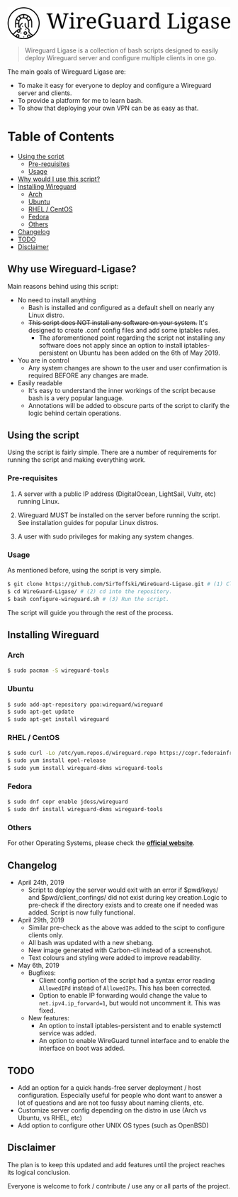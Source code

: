 ![shell screenshot with logo](/doc/icon-left-font-monochrome-black.svg)
> Wireguard Ligase is a collection of bash scripts designed to easily deploy Wireguard server and configure multiple clients in one go.

The main goals of Wireguard Ligase are:
- To make it easy for everyone to deploy and configure a Wireguard server and clients.
- To provide a platform for me to learn bash.
- To show that deploying your own VPN can be as easy as that.

Table of Contents
=================

  * [Using the script](#using-the-script)
     * [Pre-requisites](#pre-requisites)
     * [Usage](#usage)
  * [Why would I use this script?](#why-use-wireguard-ligase)
  * [Installing Wireguard](#installing-wireguard)
     * [Arch](#arch)
     * [Ubuntu](#ubuntu)
     * [RHEL / CentOS](#rhel--centos)
     * [Fedora](#fedora)
     * [Others](#others)
  * [Changelog](#changelog)
  * [TODO](#todo)
  * [Disclaimer](#disclaimer)

## Why use Wireguard-Ligase?

Main reasons behind using this script:

* No need to install anything
  * Bash is installed and configured as a default shell on nearly any Linux distro.
  * ~~This script does NOT install any software on your system.~~ It's designed to create .conf config files and add some iptables rules.
    * The aforementioned point regarding the script not installing any software does not apply since an option to install iptables-persistent on Ubuntu has been added on the 6th of May 2019.
* You are in control
  * Any system changes are shown to the user and user confirmation is required BEFORE any changes are made.
* Easily readable
  * It's easy to understand the inner workings of the script because bash is a very popular language.
  * Annotations will be added to obscure parts of the script to clarify the logic behind certain operations.

## Using the script

Using the script is fairly simple. There are a number of requirements for running the script and making everything work.

### Pre-requisites

1.  A server with a public IP address (DigitalOcean, LightSail, Vultr, etc) running Linux.

2.  Wireguard MUST be installed on the server before running the script. See installation guides for popular Linux distros.

3.  A user with sudo privileges for making any system changes.

### Usage

As mentioned before, using the script is very simple.
```bash
$ git clone https://github.com/SirToffski/WireGuard-Ligase.git # (1) Clone the repository.
$ cd WireGuard-Ligase/ # (2) cd into the repository.
$ bash configure-wireguard.sh # (3) Run the script.
```


The script will guide you through the rest of the process.

## Installing Wireguard

### Arch
```bash
$ sudo pacman -S wireguard-tools
```
### Ubuntu
```bash
$ sudo add-apt-repository ppa:wireguard/wireguard
$ sudo apt-get update
$ sudo apt-get install wireguard
```

### RHEL / CentOS
```bash
$ sudo curl -Lo /etc/yum.repos.d/wireguard.repo https://copr.fedorainfracloud.org/coprs/jdoss/wireguard/repo/epel-7/jdoss-wireguard-epel-7.repo
$ sudo yum install epel-release
$ sudo yum install wireguard-dkms wireguard-tools
```

### Fedora
```bash
$ sudo dnf copr enable jdoss/wireguard
$ sudo dnf install wireguard-dkms wireguard-tools
```

### Others

For other Operating Systems, please check the [**official website**](https://www.wireguard.com/install/).

## Changelog

* April 24th, 2019
  * Script to deploy the server would exit with an error if $pwd/keys/ and $pwd/client_confings/ did not exist during key creation.Logic to pre-check if the directory exists and to create one if needed was added. Script is now fully functional.
* April 29th, 2019
  * Similar pre-check as the above was added to the scipt to configure clients only.
  * All bash was updated with a new shebang.
  * New image generated with Carbon-cli instead of a screenshot.
  * Text colours and styling were added to improve readability.
* May 6th, 2019
  * Bugfixes:
    * Client config portion of the script had a syntax error reading `AllowedIPd` instead of `AllowedIPs`. This has been corrected.
    * Option to enable IP forwarding would change the value to `net.ipv4.ip_forward=1`, but would not uncomment it. This was fixed.
  * New features:
    * An option to install iptables-persistent and to enable systemctl service was added.
    * An option to enable WireGuard tunnel interface and to enable the interface on boot was added.

## TODO

  * Add an option for a quick hands-free server deployment / host configuration. Especially useful for people who dont want to answer a lot of questions and are not too fussy about naming clients, etc.
  * Customize server config depending on the distro in use (Arch vs Ubuntu, vs RHEL, etc)
  * Add option to configure other UNIX OS types (such as OpenBSD)

## Disclaimer

The plan is to keep this updated and add features until the project reaches its logical conclusion.

Everyone is welcome to fork / contribute / use any or all parts of the project.
